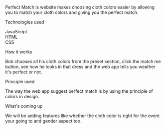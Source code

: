 Perfect Match is website makes choosing cloth colors easier by allowing you to match your cloth colors and giving you the
perfect match.


Technologies used<br/>

JavaScript <br/>
HTML <br/>
CSS <br/>


How it works<br/>

Bob chooses all his cloth colors from the preset section, click the match me button, see how he looks in that dress
and the web app tells you weather it's perfect or not.


Principle used<br/>

The way the web app suggest perfect match is by using the principle of colors in design.


What's coming up

We will be adding features like whether the cloth color is right for the event your going to and gender aspect too.    
